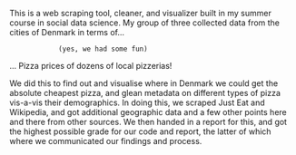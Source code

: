 This is a web scraping tool, cleaner, and visualizer built in my summer course
in social data science.
My group of three collected data from the cities of Denmark in terms of...

                (yes, we had some fun)

... Pizza prices of dozens of local pizzerias!

We did this to find out and visualise where in Denmark we could get the
absolute cheapest pizza, and glean metadata on different types of pizza
vis-a-vis their demographics. In doing this, we scraped Just Eat and Wikipedia,
and got additional geographic data and a few other points here and there from
other sources.
We then handed in a report for this, and got the highest possible grade
for our code and report, the latter of which where we communicated our findings
and process. 
